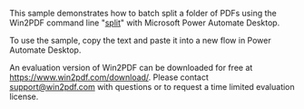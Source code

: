 This sample demonstrates how to batch split a folder of PDFs using the Win2PDF command line "[split](https://www.win2pdf.com/doc/command-line-split-pages-pdf.html)" with Microsoft Power Automate Desktop.  

To use the sample, copy the text and paste it into a new flow in Power Automate Desktop.

An evaluation version of Win2PDF can be downloaded for free at https://www.win2pdf.com/download/. Please contact support@win2pdf.com with questions or to request a time limited evaluation license.
